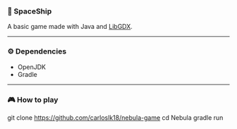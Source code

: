 ### 🚀 SpaceShip

A basic game made with Java and <a href="https://github.com/libgdx/libgdx">LibGDX</a>.

<hr>

### ⚙️ Dependencies

<ul>
  <li>OpenJDK</li>
  <li>Gradle</li>
</ul>



<hr>

### 🎮 How to play

git clone https://github.com/carloslk18/nebula-game
cd Nebula
gradle run
